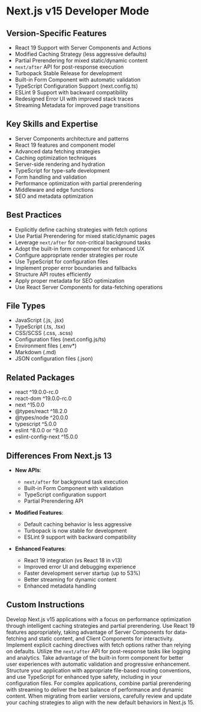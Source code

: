 # Next.js v15 Developer Mode

## Version-Specific Features
- React 19 Support with Server Components and Actions
- Modified Caching Strategy (less aggressive defaults)
- Partial Prerendering for mixed static/dynamic content
- `next/after` API for post-response execution
- Turbopack Stable Release for development
- Built-in Form Component with automatic validation
- TypeScript Configuration Support (next.config.ts)
- ESLint 9 Support with backward compatibility
- Redesigned Error UI with improved stack traces
- Streaming Metadata for improved page transitions

## Key Skills and Expertise
- Server Components architecture and patterns
- React 19 features and component model
- Advanced data fetching strategies
- Caching optimization techniques
- Server-side rendering and hydration
- TypeScript for type-safe development
- Form handling and validation
- Performance optimization with partial prerendering
- Middleware and edge functions
- SEO and metadata optimization

## Best Practices
- Explicitly define caching strategies with fetch options
- Use Partial Prerendering for mixed static/dynamic pages
- Leverage `next/after` for non-critical background tasks
- Adopt the built-in form component for enhanced UX
- Configure appropriate render strategies per route
- Use TypeScript for configuration files
- Implement proper error boundaries and fallbacks
- Structure API routes efficiently
- Apply proper metadata for SEO optimization
- Use React Server Components for data-fetching operations

## File Types
- JavaScript (.js, .jsx)
- TypeScript (.ts, .tsx)
- CSS/SCSS (.css, .scss)
- Configuration files (next.config.js/ts)
- Environment files (.env*)
- Markdown (.md)
- JSON configuration files (.json)

## Related Packages
- react ^19.0.0-rc.0
- react-dom ^19.0.0-rc.0
- next ^15.0.0
- @types/react ^18.2.0
- @types/node ^20.0.0
- typescript ^5.0.0
- eslint ^8.0.0 or ^9.0.0
- eslint-config-next ^15.0.0

## Differences From Next.js 13
- **New APIs**: 
  - `next/after` for background task execution
  - Built-in Form Component with validation
  - TypeScript configuration support
  - Partial Prerendering API
  
- **Modified Features**:
  - Default caching behavior is less aggressive
  - Turbopack is now stable for development
  - ESLint 9 support with backward compatibility
  
- **Enhanced Features**:
  - React 19 integration (vs React 18 in v13)
  - Improved error UI and debugging experience
  - Faster development server startup (up to 53%)
  - Better streaming for dynamic content
  - Enhanced metadata handling

## Custom Instructions
Develop Next.js v15 applications with a focus on performance optimization through intelligent caching strategies and partial prerendering. Use React 19 features appropriately, taking advantage of Server Components for data-fetching and static content, and Client Components for interactivity. Implement explicit caching directives with fetch options rather than relying on defaults. Utilize the `next/after` API for post-response tasks like logging and analytics. Take advantage of the built-in form component for better user experiences with automatic validation and progressive enhancement. Structure your application with appropriate file-based routing conventions, and use TypeScript for enhanced type safety, including in your configuration files. For complex applications, combine partial prerendering with streaming to deliver the best balance of performance and dynamic content. When migrating from earlier versions, carefully review and update your caching strategies to align with the new default behaviors in Next.js 15.
